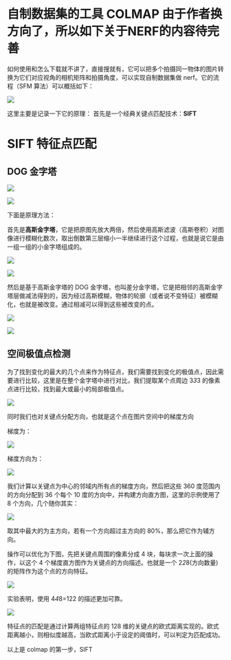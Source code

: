 # 自制数据集的工具 COLMAP <Badge type="danger">由于作者换方向了，所以如下关于NERF的内容待完善</Badge>

如何使用和怎么下载就不讲了，直接搜就有，它可以把多个拍摄同一物体的图片转换为它们对应视角的相机矩阵和拍摄角度，可以实现自制数据集做 nerf。它的流程（SFM 算法）可以概括如下：

![](https://pic-hdu-cs-wiki-1307923872.cos.ap-shanghai.myqcloud.com/boxcnXzgaIhmUQ7HQtEn52ksWIf.png)

这里主要是记录一下它的原理：
首先是一个经典关键点匹配技术：<strong>SIFT</strong>

# SIFT 特征点匹配

## DOG 金字塔

![](https://pic-hdu-cs-wiki-1307923872.cos.ap-shanghai.myqcloud.com/boxcneERqw4amGHf6f2SX7gcdny.png)

![](https://pic-hdu-cs-wiki-1307923872.cos.ap-shanghai.myqcloud.com/boxcnv4dRbGDg9eemcyQFREYs0b.png)

下面是原理方法：

首先是<strong>高斯金字塔</strong>，它是把原图先放大两倍，然后使用高斯滤波（高斯卷积）对图像进行模糊化数次，取出倒数第三层缩小一半继续进行这个过程，也就是说它是由一组一组的小金字塔组成的。

![](https://pic-hdu-cs-wiki-1307923872.cos.ap-shanghai.myqcloud.com/boxcnKJWrCUc5cPOuZg01HqNCsc.png)

![](https://pic-hdu-cs-wiki-1307923872.cos.ap-shanghai.myqcloud.com/boxcnd25i5LQ7WjGJEe2xgU3qce.jpg)

然后是基于高斯金字塔的 DOG 金字塔，也叫差分金字塔，它是把相邻的高斯金字塔层做减法得到的，因为经过高斯模糊，物体的轮廓（或者说不变特征）被模糊化，也就是被改变。通过相减可以得到这些被改变的点。

![](https://pic-hdu-cs-wiki-1307923872.cos.ap-shanghai.myqcloud.com/boxcncKZlnG7F4oEpcrQYqth8kh.jpg)

![](https://pic-hdu-cs-wiki-1307923872.cos.ap-shanghai.myqcloud.com/boxcnAEQSDhsLdDsNOQVxqcic5d.jpg)

## 空间极值点检测

为了找到变化的最大的几个点来作为特征点，我们需要找到变化的极值点，因此需要进行比较，这里是在整个金字塔中进行对比，我们提取某个点周边 3*3*3 的像素点进行比较，找到最大或最小的局部极值点。

![](https://pic-hdu-cs-wiki-1307923872.cos.ap-shanghai.myqcloud.com/boxcnl48ovxbqSeTljgF3rp16ue.png)

同时我们也对关键点分配方向，也就是这个点在图片空间中的梯度方向

梯度为：

![](https://pic-hdu-cs-wiki-1307923872.cos.ap-shanghai.myqcloud.com/boxcnbQx8TntyX8iETPixOnKjef.png)

梯度方向为：

![](https://pic-hdu-cs-wiki-1307923872.cos.ap-shanghai.myqcloud.com/boxcnfw5FrBxPaD4bNFT4GFyXmd.png)

我们计算以关键点为中心的邻域内所有点的梯度方向，然后把这些 360 度范围内的方向分配到 36 个每个 10 度的方向中，并构建方向直方图，这里的示例使用了 8 个方向，几个随你其实：

![](https://pic-hdu-cs-wiki-1307923872.cos.ap-shanghai.myqcloud.com/boxcnyuV5HCumJMhyW7Cb3HSxcg.jpg)

取其中最大的为主方向，若有一个方向超过主方向的 80%，那么把它作为辅方向。

操作可以优化为下图，先把关键点周围的像素分成 4 块，每块求一次上面的操作，以这个 4 个梯度直方图作为关键点的方向描述。也就是一个 2*2*8(方向数量)的矩阵作为这个点的方向特征。

![](https://pic-hdu-cs-wiki-1307923872.cos.ap-shanghai.myqcloud.com/boxcnEvWRhUKcWKAoYKWbN1kAuc.png)

实验表明，使用 4*4*8=122 的描述更加可靠。

![](https://pic-hdu-cs-wiki-1307923872.cos.ap-shanghai.myqcloud.com/boxcniVb6FvrZziID1B1JFmgVzx.jpg)

特征点的匹配是通过计算两组特征点的 128 维的关键点的欧式距离实现的。欧式距离越小，则相似度越高，当欧式距离小于设定的阈值时，可以判定为匹配成功。

以上是 colmap 的第一步，SIFT
